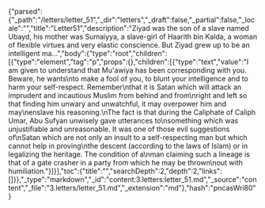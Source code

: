 {"parsed":{"_path":"/letters/letter_51","_dir":"letters","_draft":false,"_partial":false,"_locale":"","title":"Letter51","description":"Ziyad was the son of a slave named Ubayd, his mother was Sumaiyya, a slave-girl of Haarith bin Kalda, a woman of flexible virtues and very elastic conscience. But Ziyad grew up to be an intelligent ma...","body":{"type":"root","children":[{"type":"element","tag":"p","props":{},"children":[{"type":"text","value":"I am given to understand that Mu'awiya has been corresponding with you. Beware, he wants\nto make a fool of you, to blunt your intelligence and to harm your self-respect. Remember\nthat it is Satan which will attack an imprudent and incautious Muslim from behind and from\nright and left so that finding him unwary and unwatchful, it may overpower him and may\nenslave his reasoning.\nThe fact is that during the Caliphate of Caliph Umar, Abu Sufyan unwisely gave utterances to\nsomething which was unjustifiable and unreasonable. It was one of those evil suggestions of\nSatan which are not only an insult to a self-respecting man but which cannot help in proving\nthe descent (according to the laws of Islam) or in legalizing the heritage. The condition of a\nman claiming such a lineage is that of a gate crasher in a party from which he may be thrown\nout with humiliation."}]}],"toc":{"title":"","searchDepth":2,"depth":2,"links":[]}},"_type":"markdown","_id":"content:3.letters:letter_51.md","_source":"content","_file":"3.letters/letter_51.md","_extension":"md"},"hash":"pncasWri80"}